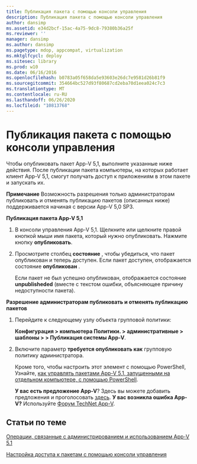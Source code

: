 ```yaml
---
title: Публикация пакета с помощью консоли управления
description: Публикация пакета с помощью консоли управления
author: dansimp
ms.assetid: e34d2bcf-15ac-4a75-9dc8-79380b36a25f
ms.reviewer: ''
manager: dansimp
ms.author: dansimp
ms.pagetype: mdop, appcompat, virtualization
ms.mktglfcycl: deploy
ms.sitesec: library
ms.prod: w10
ms.date: 06/16/2016
ms.openlocfilehash: b0783a05f658da5e93603e26dc7e9581d26b81f9
ms.sourcegitcommit: 354664bc527d93f80687cd2eba70d1eea024c7c3
ms.translationtype: MT
ms.contentlocale: ru-RU
ms.lasthandoff: 06/26/2020
ms.locfileid: "10813768"
---
```

# Публикация пакета с помощью консоли управления


Чтобы опубликовать пакет App-V 5,1, выполните указанные ниже действия. После публикации пакета компьютеры, на которых работает клиент App-V 5,1, смогут получать доступ к приложениям в этом пакете и запускать их.

**Примечание**  Возможность разрешения только администраторам публиковать и отменять публикацию пакетов (описанных ниже) поддерживается начиная с версии App-V 5,0 SP3.

 

**Публикация пакета App-V 5,1**

1.  В консоли управления App-V 5,1. Щелкните или щелкните правой кнопкой мыши имя пакета, который нужно опубликовать. Нажмите кнопку **опубликовать**.

2.  Просмотрите столбец **состояние** , чтобы убедиться, что пакет опубликован и теперь доступен. Если пакет доступен, отображается состояние **опубликован** .

    Если пакет не был успешно опубликован, отображается состояние **unpublisheded** (вместе с текстом ошибки, объясняющее причину недоступности пакета).

**Разрешение администраторам публиковать и отменять публикацию пакетов**

1.  Перейдите к следующему узлу объекта групповой политики:

    **Конфигурация &gt; компьютера Политики. &gt; административные &gt; шаблоны &gt; &gt; Публикация системы App-V**.

2.  Включите параметр **требуется опубликовать как** групповую политику администратора.

    Кроме того, чтобы настроить этот элемент с помощью PowerShell, Узнайте, [как управлять пакетами App-V 5,1, запущенными на отдельном компьютере, с помощью PowerShell](how-to-manage-app-v-51-packages-running-on-a-stand-alone-computer-by-using-powershell.md#bkmk-admins-pub-pkgs).

    **У вас есть предложение App-V**? Здесь вы можете добавить предложения и проголосовать [здесь](http://appv.uservoice.com/forums/280448-microsoft-application-virtualization). **У вас возникла ошибка App-V?** Используйте [Форум TechNet App-V](https://social.technet.microsoft.com/Forums/home?forum=mdopappv).

## Статьи по теме


[Операции, связанные с администрированием и использованием App-V 5.1](operations-for-app-v-51.md)

[Настройка доступа к пакетам с помощью консоли управления](how-to-configure-access-to-packages-by-using-the-management-console-51.md)

 

 





